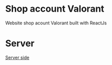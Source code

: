 # Shop account Valorant
Website shop acount Valorant built with ReactJs
# Server
[Server side](https://github.com/datrhi/expressjs_shop_acc/)
